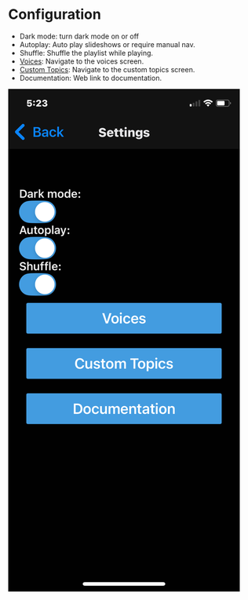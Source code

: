 # Configuration

* Dark mode: turn dark mode on or off
* Autoplay: Auto play slideshows or require manual nav.
* Shuffle: Shuffle the playlist while playing.
* [Voices](./docs/voices.md): Navigate to the voices screen.
* [Custom Topics](./docs/customTopics.md): Navigate to the custom topics screen.
* Documentation: Web link to documentation.

![Settings](./images/settings.png "Settings")
